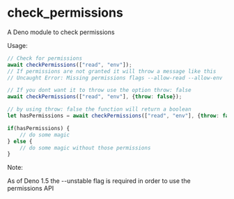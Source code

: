 # check_permissions
A Deno module to check permissions

Usage:

```typescript
// Check for permissions
await checkPermissions(["read", "env"]);
// If permissions are not granted it will throw a message like this
// Uncaught Error: Missing permissions flags --allow-read --allow-env

// If you dont want it to throw use the option throw: false
await checkPermissions(["read", "env"], {throw: false});

// by using throw: false the function will return a boolean
let hasPermissions = await checkPermissions(["read", "env"], {throw: false});

if(hasPermissions) {
    // do some magic
} else {
    // do some magic without those permissions
}
```


Note:

As of Deno 1.5 the --unstable flag is required in order to use the permissions API